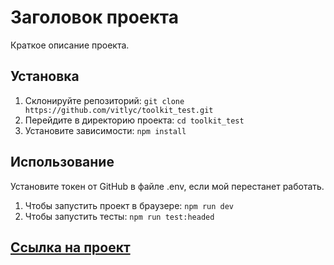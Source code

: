 # Заголовок проекта

Краткое описание проекта.

## Установка

1. Склонируйте репозиторий: `git clone https://github.com/vitlyc/toolkit_test.git`
2. Перейдите в директорию проекта: `cd toolkit_test`
3. Установите зависимости: `npm install`

## Использование

Установите токен от GitHub в файле .env, если мой перестанет работать.

1. Чтобы запустить проект в браузере: `npm run dev`
2. Чтобы запустить тесты: `npm run test:headed`

## [Ссылка на проект](https://toolkit-test.onrender.com)
